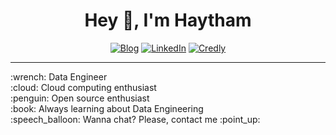 

<h1 align="center">Hey 👋, I'm Haytham</h1>

<p align="center">
    <a href=""><img alt="Blog" src="https://img.shields.io/badge/check-portfolio-green?logo=rss&style=for-the-badge"></a>
    <a href="https://www.linkedin.com/in/haytham-ait-bahessou/"><img alt="LinkedIn" src="https://img.shields.io/badge/connect-Haytham_Ait_Bahessou-blue?logo=linkedin&style=for-the-badge"></a>
    <a href="https://www.credly.com/users/haytham-ait-bahessou/badges"><img alt="Credly" src="https://img.shields.io/badge/check-Certifications-orange?logo=credly&style=for-the-badge"></a>
</p>

<hr>

<p>
:wrench: Data Engineer<br>
:cloud: Cloud computing enthusiast<br>
:penguin: Open source enthusiast<br>
:book: Always learning about Data Engineering<br>
:speech_balloon: Wanna chat? Please, contact me :point_up:
</p>
